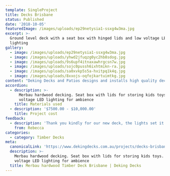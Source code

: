 ```yaml
---
template: SingleProject
title: Decks Brisbane
status: Published
date: '2018-10-05'
featuredImage: /images/uploads/ep29netysia1-ssxg4w3ma.jpg
excerpt: >-
  Ground level deck with a seat box with hinged lids and low voltage LED
  lighting
gallery:
  - image: /images/uploads/ep29netysia1-ssxg4w3ma.jpg
  - image: /images/uploads/yhwd2jfuqzg0yc2hb8sdog.jpg
  - image: /images/uploads/9s6upf4itnaxawhrgcsn7w.jpg
  - image: /images/uploads/sojc0pussh6ixhtmikn-ra.jpg
  - image: /images/uploads/sa0xvkp5s5a-hxitpq1k4q.jpg
  - image: /images/uploads/8xxojs-oqfojkartuimtkg.jpg
content: "Deking Decks and Patios designs and installs high quality decks all across Brisbane, the Gold Coast and the lower Sunshine Coast. We can transform your space with the highest quality decking products including Merbau and Australian Spotted Gum hardwoods as well as Trex© 25 year warranty composite decking.\rMerbau and Spotted gum provide a sustainable, economical decking space with an organic, natural feeling. Modern composite decking boards provide clean maintenance free spaces with concealed fixings and alternative colour options.\rOur decks are finished with a picture frame board providing clean lines and separation of areas as well as facia boards which conceal the sub-frame giving you the highest quality outcomes. \rDecking Decks and Patios can further complement your decking space including balustrades/ pool fencing, hardwood steps, privacy screens, storage boxes and other custom built timber structures.\r We recommend re-oiling your deck on an annual basis to protect your timber from the harsh Australian sun and other factors which may shorten the life of your deck such as saltwater and organic waste.\r We do offer a comprehensive maintenance service for our decks which provides an industry leading 25 year Warranty. We will inspect and re-oil the deck ensuring the life of the deck is maximized and our customers can continue to enjoy their deck for years to come.\rWhether it is a stunning outdoor entertaining area, a poolside relaxation area or a stylish landscaping access way, Deking Decks and Patios can provide a quality home improvement solution using the best materials backed by our peace of mind warranty."
accordion:
  - description: >-
      Merbau hardwood decking. Seat box with lids for storing kids toys. Low
      voltage LED lighting for ambience
    title: Materials used
  - description: '$7500.00 - $10,000.00'
    title: Project cost
feedback:
  - description: 'Thank you kindly for our new deck, the lights set it off'
    from: Rebecca
categories:
  - category: Timber Decks
meta:
  canonicalLink: 'https://www.dekingdecks.com.au/projects/decks-brisbane/'
  description: >-
    Merbau hardwood decking. Seat box with lids for storing kids toys. Low
    voltage LED lighting for ambience 
  title: Merbau hardwood Timber Deck Brisbane | Deking Decks
---
```


